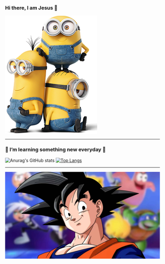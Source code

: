 ### Hi there, I am Jesus 👋


![Image text](https://github.com/VallecillaJesus/VallecillaJesus/blob/main/yes.jpg)


___________________________________________________________________________________________
### 🌱 I’m learning something new everyday 🙂

![Anurag's GitHub stats](https://github-readme-stats.vercel.app/api?username=vallecillajesus&theme=radical)
[![Top Langs](https://github-readme-stats.vercel.app/api/top-langs/?username=vallecillajesus&theme=radical)](https://github.com/anuraghazra/github-readme-stats)
___________________________________________________________________________________________
![Image text](https://github.com/VallecillaJesus/VallecillaJesus/blob/main/goku.jpg)

<!--
**VallecillaJesus/VallecillaJesus** is a ✨ _special_ ✨ repository because its `README.md` (this file) appears on your GitHub profile.
Here are some ideas to get you started:
- 🔭 I’m currently working on ...
- 🌱 I’m currently learning ...
- 👯 I’m looking to collaborate on ...
- 🤔 I’m looking for help with ...
- 💬 Ask me about ...
- 📫 How to reach me: ...
- 😄 Pronouns: ...
- ⚡ Fun fact: ...
-->



